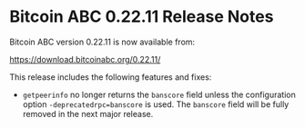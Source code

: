 # Bitcoin ABC 0.22.11 Release Notes

Bitcoin ABC version 0.22.11 is now available from:

  <https://download.bitcoinabc.org/0.22.11/>

This release includes the following features and fixes:

- `getpeerinfo` no longer returns the `banscore` field unless the configuration
  option `-deprecatedrpc=banscore` is used. The `banscore` field will be fully
  removed in the next major release.
